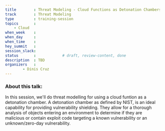 ```yaml
---
title        : Threat Modeling - Cloud Functions as Detonation Chambers
track        : Threat Modeling
type         : training-session
topics       :
    - Cloud
when_week    :
when_day     : 
when_time    : 
hey_summit   : 
session_slack:
status       :            # draft, review-content, done
description  : TBD
organizers   : 
        - Dinis Cruz
---
```


### About this talk:

In this session, we'll do threat modelling for using a cloud funtion as a detonation chamber. 
A detonation  chamber as defined by NIST, is an ideal capability for providing vulnerability shielding. They allow for a thorough analysis of objects entering an environment to determine if they are malicious or contain exploit code targeting a known vulnerability or an unknown/zero-day vulnerability.




